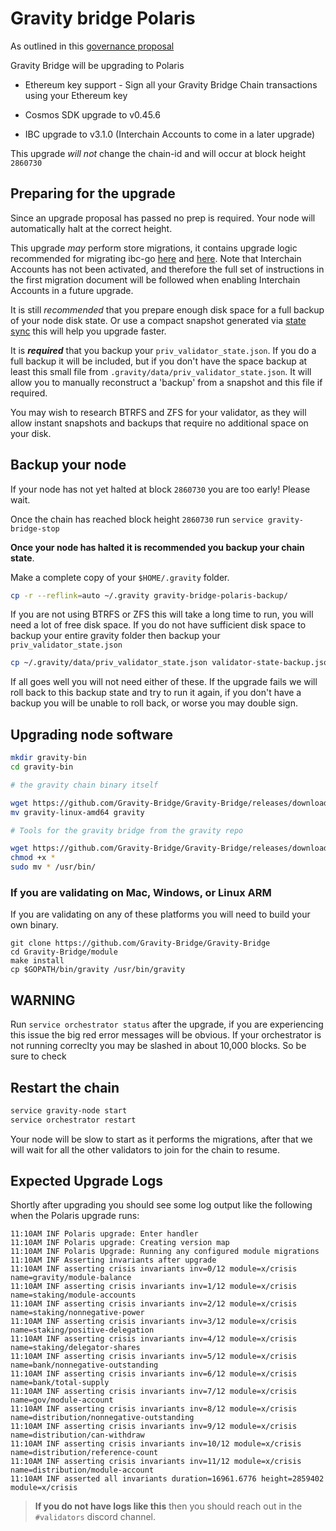# Gravity bridge Polaris

As outlined in this [governance proposal](https://www.mintscan.io/gravity-bridge/proposals/58)

Gravity Bridge will be upgrading to Polaris

* Ethereum key support - Sign all your Gravity Bridge Chain transactions using your Ethereum key

* Cosmos SDK upgrade to v0.45.6

* IBC upgrade to v3.1.0 (Interchain Accounts to come in a later upgrade)

This upgrade *will not* change the chain-id and will occur at block height `2860730`

## Preparing for the upgrade

Since an upgrade proposal has passed no prep is required. Your node will automatically halt at the correct height.

This upgrade *may* perform store migrations, it contains upgrade logic recommended for migrating ibc-go [here](https://github.com/cosmos/ibc-go/blob/main/docs/migrations/v2-to-v3.md) and [here](https://github.com/cosmos/ibc-go/blob/main/docs/migrations/support-denoms-with-slashes.md). Note that Interchain Accounts has not been activated, and therefore the full set of instructions in the first migration document will be followed when enabling Interchain Accounts in a future upgrade.

It is still *recommended* that you prepare enough disk space for a full backup of your node disk state. Or use a compact snapshot generated via [state sync](https://ping.pub/gravity-bridge/statesync) this will help you upgrade faster.

It is ***required*** that you backup your `priv_validator_state.json`. If you do a full backup it will be included, but if you don't have the space backup at least this small file from `.gravity/data/priv_validator_state.json`. It will allow you to manually reconstruct a 'backup' from a snapshot and this file if required.

You may wish to research BTRFS and ZFS for your validator, as they will allow instant snapshots and backups that require no additional space on your disk.

## Backup your node

If your node has not yet halted at block `2860730` you are too early! Please wait.

Once the chain has reached block height `2860730` run `service gravity-bridge-stop`

**Once your node has halted it is recommended you backup your chain state**.

Make a complete copy of your `$HOME/.gravity` folder.

```bash
cp -r --reflink=auto ~/.gravity gravity-bridge-polaris-backup/
```

If you are not using BTRFS or ZFS this will take a long time to run, you will need a lot of free disk space. If you do not have sufficient disk space to backup your entire gravity folder then backup your `priv_validator_state.json`

```bash
cp ~/.gravity/data/priv_validator_state.json validator-state-backup.json
```

If all goes well you will not need either of these. If the upgrade fails we will roll back to this backup state and try to run it again, if you don't have a backup you will be unable to roll back, or worse you may double sign.

## Upgrading node software

```bash
mkdir gravity-bin
cd gravity-bin

# the gravity chain binary itself

wget https://github.com/Gravity-Bridge/Gravity-Bridge/releases/download/v1.6.5/gravity-linux-amd64
mv gravity-linux-amd64 gravity

# Tools for the gravity bridge from the gravity repo

wget https://github.com/Gravity-Bridge/Gravity-Bridge/releases/download/v1.6.5/gbt
chmod +x *
sudo mv * /usr/bin/
```

### If you are validating on Mac, Windows, or Linux ARM

If you are validating on any of these platforms you will need to build your own binary.

```
git clone https://github.com/Gravity-Bridge/Gravity-Bridge
cd Gravity-Bridge/module
make install
cp $GOPATH/bin/gravity /usr/bin/gravity
```

## **WARNING**

Run `service orchestrator status` after the upgrade, if you are experiencing this issue the big red error messages will be obvious. If your orchestrator is not running correclty you may be slashed in about 10,000 blocks. So be sure to check

## Restart the chain

```bash
service gravity-node start
service orchestrator restart
```

Your node will be slow to start as it performs the migrations, after that we will wait for all the other validators to join for the chain to resume.

## Expected Upgrade Logs

Shortly after upgrading you should see some log output like the following when the Polaris upgrade runs:

```text
11:10AM INF Polaris upgrade: Enter handler
11:10AM INF Polaris upgrade: Creating version map
11:10AM INF Polaris Upgrade: Running any configured module migrations
11:10AM INF Asserting invariants after upgrade
11:10AM INF asserting crisis invariants inv=0/12 module=x/crisis name=gravity/module-balance
11:10AM INF asserting crisis invariants inv=1/12 module=x/crisis name=staking/module-accounts
11:10AM INF asserting crisis invariants inv=2/12 module=x/crisis name=staking/nonnegative-power
11:10AM INF asserting crisis invariants inv=3/12 module=x/crisis name=staking/positive-delegation
11:10AM INF asserting crisis invariants inv=4/12 module=x/crisis name=staking/delegator-shares
11:10AM INF asserting crisis invariants inv=5/12 module=x/crisis name=bank/nonnegative-outstanding
11:10AM INF asserting crisis invariants inv=6/12 module=x/crisis name=bank/total-supply
11:10AM INF asserting crisis invariants inv=7/12 module=x/crisis name=gov/module-account
11:10AM INF asserting crisis invariants inv=8/12 module=x/crisis name=distribution/nonnegative-outstanding
11:10AM INF asserting crisis invariants inv=9/12 module=x/crisis name=distribution/can-withdraw
11:10AM INF asserting crisis invariants inv=10/12 module=x/crisis name=distribution/reference-count
11:10AM INF asserting crisis invariants inv=11/12 module=x/crisis name=distribution/module-account
11:10AM INF asserted all invariants duration=16961.6776 height=2859402 module=x/crisis
```

> **If you do not have logs like this** then you should reach out in the `#validators` discord channel.